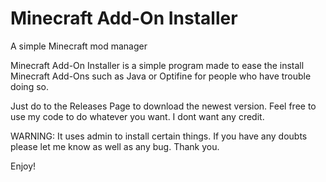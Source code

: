 # Minecraft Add-On Installer
A simple Minecraft mod manager

Minecraft Add-On Installer is a simple program made to ease the install Minecraft
Add-Ons such as Java or Optifine for people who have trouble doing so.

Just do to the Releases Page to download the newest version. 
Feel free to use my code to do whatever you want.
I dont want any credit.

WARNING: It uses admin to install certain things. If you
        have any doubts please let me know as well as
         any bug. 
         Thank you.

Enjoy!
